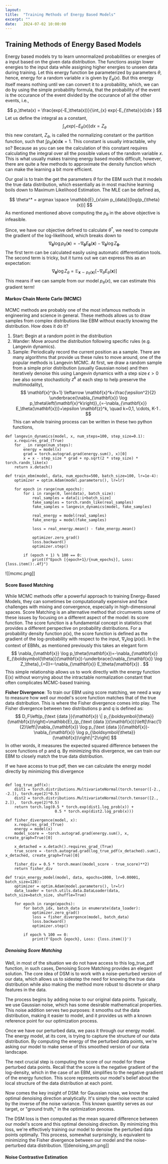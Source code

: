 ```yaml
---
layout: 
title:  "Training Methods of Energy Based Models"
excerpt: ""
date:   2024-07-02 10:00:00
---
```


## Training Methods of Energy Based Models
Energy based models try to learn unnormalized probabilities or energies of a input based on the given data distribution. The functions assign lower energies to the input data while assigning higher energies to unseen data during training. Let this energy function be parameterized by parameters $\theta$, hence, energy for a random variable $x$ is given by $E_\theta(x)$. But this energy itself means nothing until we can convert it to a probability, which, we can do by using the simple probability formula, that the probability of the event is the occurance of the event divided by the occurance of all the other events, i.e.,

$$
p_\theta(x) = \frac{exp(-E_\theta(x))}{\int_{x} exp(-E_{\theta}(x))dx }
$$
Let us define the integral as a constant,
$$\int_x exp(-E_{\theta}(x))dx = Z_{\theta}$$
this new constant, $Z_\theta$, is called the normalizing constant or the partition function, such that $\int p_\theta(\mathbf{x}) \mathrm{d} \mathbf{x}=1$. This constant is usually intractable, why so? Because as you can see the calculation of this constant requires calculating the integral over all the possible values of the random variable $x$. This is what usually makes training energy based models difficult, however, there are quite a few methods to approximate the density function which can make the learning a bit more efficient. 

Our goal is to train the get the parameters $\theta$ for the EBM such that it models the true data distribution, which essentially as in most machine learning boils down to Maximum Likelihood Estimation. The MLE can be defined as,

$$
\theta^* = argmax \space \mathbb{E}_{x\sim p_{data}}[log(p_{\theta}(x))] 
$$
As mentioned mentioned above computing the $p_\theta$ in the above objective is infeasible. 

Since, we have our objective defined to calculate $\theta^*$, we need to compute the gradient of the log-likelihood, which breaks down to
$$
\nabla_{\boldsymbol{\theta}} \log p_\theta(\mathbf{x})=-\nabla_{\boldsymbol{\theta}} E_{\boldsymbol{\theta}}(\mathbf{x})-\nabla_{\boldsymbol{\theta}} \log Z_{\boldsymbol{\theta}} .
$$
The first term can be calculated easily using automatic differentiation tools. The second term is tricky, but it turns out we can express this as an expectation:
$$
\nabla_{\boldsymbol{\theta}} \log Z_{\theta}=\mathbb{E}_{\mathbf{x} \sim p_\theta(\mathbf{x})}\left[-\nabla_\theta E_\theta(\mathbf{x})\right]
$$
This means if we can sample from our model  $p_{\theta}(x)$, we can estimate this gradient term!

#### Markov Chain Monte Carlo (MCMC)
MCMC methods are probably one of the most infamous methods in engineering and science in general. These methods allows us to draw samples from complex distributions like EBM without exactly knowing the distribution. How does it do it? 
1. Start: Begin at a random point in the distribution
2. Wander: Move around the distribution following specific rules (e.g. Langevin dynamics).
3. Sample: Periodically record the current position as a sample.
There are many algorithms that provide us these rules to move around, one of the popular methods is Langevin MCMC. At first, we draw a random sample from a simple prior distribution (usually Gaussian noise) and then iteratively denoise this using Langevin dynamics with a step size $\epsilon > 0$ (we also some stochasticity $z^k$ at each step to help preserve the multimodality),
$$
\mathbf{x}^{k+1} \leftarrow \mathbf{x}^k+\frac{\epsilon^2}{2} \underbrace{\nabla_{\mathbf{x}} \log p_\theta\left(\mathbf{x}^k\right)}_{=-\nabla_{\mathbf{x}} E_\theta(\mathbf{x})}+\epsilon \mathbf{z}^k, \quad k=0,1, \cdots, K-1 .
$$
This can whole training process can be written in these two python functions,

```
def langevin_dynamics(model, x, num_steps=100, step_size=0.1):
    x.requires_grad_(True)
    for _ in range(num_steps):
        energy = model(x)
        grad = torch.autograd.grad(energy.sum(), x)[0]
        x = x - step_size * grad + np.sqrt(2 * step_size) * torch.randn_like(x)
    return x.detach()

def train_ebm(model, data, num_epochs=500, batch_size=100, lr=1e-4):
    optimizer = optim.Adam(model.parameters(), lr=lr)
    
    for epoch in range(num_epochs):
        for i in range(0, len(data), batch_size):
            real_samples = data[i:i+batch_size]
            fake_samples = torch.randn_like(real_samples)
            fake_samples = langevin_dynamics(model, fake_samples)
            
            real_energy = model(real_samples)
            fake_energy = model(fake_samples)
            
            loss = real_energy.mean() - fake_energy.mean()
            
            optimizer.zero_grad()
            loss.backward()
            optimizer.step()
        
        if (epoch + 1) % 100 == 0:
            print(f"Epoch [{epoch+1}/{num_epochs}], Loss: {loss.item():.4f}")

```

![[mcmc.png]]
#### Score Based Matching

While MCMC methods offer a powerful approach to training Energy-Based Models, they can sometimes be computationally expensive and face challenges with mixing and convergence, especially in high-dimensional spaces. Score Matching is an alternative method that circumvents some of these issues by focusing on a different aspect of the model: its score function.
The score function is a fundamental concept in statistics that provides a different perspective on probability distributions. For a probability density function p(x), the score function is defined as the gradient of the log-probability with respect to the input, $\nabla_x \log(p(x))$. In the context of EBMs, as mentioned previously this takes an elegant form 
$$
\nabla_{\mathbf{x}} \log p_\theta(\mathbf{x})=-\nabla_{\mathbf{x}} E_{\boldsymbol{\theta}}(\mathbf{x})-\underbrace{\nabla_{\mathbf{x}} \log Z_\theta}_{=0}=-\nabla_{\mathbf{x}} E_\theta(\mathbf{x}) .
$$
This simple relationship allows us to work directly with the energy function E(x) without worrying about the intractable normalization constant that often complicates MCMC-based training.

**Fisher Divergence**: To train our EBM using score matching, we need a way to measure how well our model's score function matches that of the true data distribution. This is where the Fisher divergence comes into play. The Fisher divergence between two distributions p and q is defined as:
$$
D_F\left(p_{\text {data }}(\mathbf{x}) \| p_{\boldsymbol{\theta}}(\mathbf{x})\right)=\mathbb{E}_{p_{\text {data }}(\mathbf{x})}\left[\frac{1}{2}\left\|\nabla_{\mathbf{x}} \log p_{\text {data }}(\mathbf{x})-\nabla_{\mathbf{x}} \log p_{\boldsymbol{\theta}}(\mathbf{x})\right\|^2\right]
$$
In other words, it measures the expected squared difference between the score functions of p and q. By minimizing this divergence, we can train our EBM to closely match the true data distribution.

If we have access to true pdf, then we can calculate the energy model directly by minimizing this divergence
```

def log_true_pdf(x):
    dist1 = torch.distributions.MultivariateNormal(torch.tensor([-2., -2.]), torch.eye(2)*0.5)
    dist2 = torch.distributions.MultivariateNormal(torch.tensor([2., 2.]),  torch.eye(2)*0.5)
    return torch.log(0.5 * torch.exp(dist1.log_prob(x)) + 
                      0.5 * torch.exp(dist2.log_prob(x)))

def fisher_divergence(model, x):
    x.requires_grad_(True)
    energy = model(x)
    model_score = -torch.autograd.grad(energy.sum(), x, create_graph=True)[0]

    x_detached = x.detach().requires_grad_(True)
    true_score = -torch.autograd.grad(log_true_pdf(x_detached).sum(), x_detached, create_graph=True)[0]

    fisher_div = 0.5 * torch.mean((model_score - true_score)**2)
    return fisher_div

def train_energy_model(model, data, epochs=1000, lr=0.00001, batch_size=128):
    optimizer = optim.Adam(model.parameters(), lr=lr)
    data_loader = torch.utils.data.DataLoader(data, batch_size=batch_size, shuffle=True)

    for epoch in range(epochs):
        for batch_idx, batch_data in enumerate(data_loader):
            optimizer.zero_grad()
            loss = fisher_divergence(model, batch_data)
            loss.backward()
            optimizer.step()

        if epoch % 100 == 0:
            print(f'Epoch {epoch}, Loss: {loss.item()}')

```

##### Denoising Score Matching
Well, in most of the situation we do not have access to this log_true_pdf function, in such cases, Denoising Score Matching provides an elegant solution. The core idea of DSM is to work with a noise-perturbed version of our data, which allows us to sidestep the need for knowing the true data distribution while also making the method more robust to discrete or sharp features in the data.

The process begins by adding noise to our original data points. Typically, we use Gaussian noise, which has some desirable mathematical properties. This noise addition serves two purposes: it smooths out the data distribution, making it easier to model, and it provides us with a known reference point for our optimization process.

Once we have our perturbed data, we pass it through our energy model. The energy model, at its core, is trying to capture the structure of our data distribution. By computing the energy of the perturbed data points, we're asking our model to make sense of this smoothed version of our data landscape.

The next crucial step is computing the score of our model for these perturbed data points. Recall that the score is the negative gradient of the log-density, which in the case of an EBM, simplifies to the negative gradient of the energy function. This score represents our model's belief about the local structure of the data distribution at each point.

Now comes the key insight of DSM: for Gaussian noise, we know the optimal denoising direction analytically. It's simply the noise vector scaled by the inverse of the noise variance. This known quantity serves as our target, or "ground truth," in the optimization process.

The DSM loss is then computed as the mean squared difference between our model's score and this optimal denoising direction. By minimizing this loss, we're effectively training our model to denoise the perturbed data points optimally. This process, somewhat surprisingly, is equivalent to minimizing the Fisher divergence between our model and the noise-perturbed data distribution.
![[denoising_sm.png]]

#### Noise Contrastive Estimation
